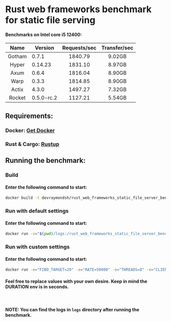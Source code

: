 # Rust web frameworks benchmark for static file serving

#### Benchmarks on Intel core i5 12400:
|  Name  | Version    | Requests/sec | Transfer/sec |
|:------:|------------|:------------:|:------------:|
| Gotham | 0.7.1      |    1840.79   |    9.02GB   |
| Hyper  | 0.14.23    |    1831.10   |    8.97GB   |
| Axum   | 0.6.4      |    1816.04   |    8.90GB   |
| Warp   | 0.3.3      |    1814.85   |    8.90GB   |
| Actix  | 4.3.0      |    1497.27   |    7.32GB   |
| Rocket | 0.5.0-rc.2 |    1127.21   |    5.54GB   |


## **Requirements:**
### Docker: [Get Docker](https://docs.docker.com/get-docker/)
### Rust & Cargo: [Rustup](https://rustup.rs/)

## **Running the benchmark:**
### **Build**
#### Enter the following command to start:
```bash
docker build -t devraymondsh/rust_web_frameworks_static_file_server_benchmark .
```
### **Run with default settings**
#### Enter the following command to start:
```bash
docker run -v="$(pwd)/logs:/rust_web_frameworks_static_file_server_benchmark/logs" --rm -it devraymondsh/rust_web_frameworks_static_file_server_benchmark
```

### **Run with custom settings**
#### Enter the following command to start:
```bash
docker run -e="FIBO_TARGET=20" -e="RATE=50000" -e="THREADS=8" -e="CLIENTS=200" -e="DURATION=10" -v="$(pwd)/logs:/rust_web_frameworks_static_file_server_benchmark/logs" --rm -it devraymondsh/rust_web_frameworks_static_file_server_benchmark
```
#### Feel free to replace values with your own desire. Keep in mind the DURATION env is in seconds.

<br />

#### NOTE: You can find the logs in `logs` directory after running the benchmark.
